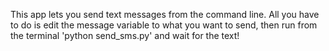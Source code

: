 This app lets you send text messages from the command line. All you have to do is edit the message variable to what you want to send, then run from the terminal 'python send_sms.py' and wait for the text!